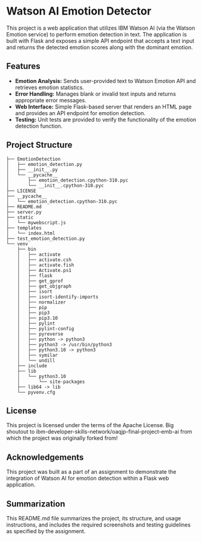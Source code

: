 # Watson AI Emotion Detector

This project is a web application that utilizes IBM Watson AI (via the Watson Emotion service) to perform emotion detection in text. The application is built with Flask and exposes a simple API endpoint that accepts a text input and returns the detected emotion scores along with the dominant emotion.

## Features

- **Emotion Analysis:** Sends user-provided text to Watson Emotion API and retrieves emotion statistics.
- **Error Handling:** Manages blank or invalid text inputs and returns appropriate error messages.
- **Web Interface:** Simple Flask-based server that renders an HTML page and provides an API endpoint for emotion detection.
- **Testing:** Unit tests are provided to verify the functionality of the emotion detection function.

## Project Structure
```
├── EmotionDetection
│   ├── emotion_detection.py
│   ├── __init__.py
│   └── __pycache__
│       ├── emotion_detection.cpython-310.pyc
│       └── __init__.cpython-310.pyc
├── LICENSE
├── __pycache__
│   └── emotion_detection.cpython-310.pyc
├── README.md
├── server.py
├── static
│   └── mywebscript.js
├── templates
│   └── index.html
├── test_emotion_detection.py
└── venv
    ├── bin
    │   ├── activate
    │   ├── activate.csh
    │   ├── activate.fish
    │   ├── Activate.ps1
    │   ├── flask
    │   ├── get_gprof
    │   ├── get_objgraph
    │   ├── isort
    │   ├── isort-identify-imports
    │   ├── normalizer
    │   ├── pip
    │   ├── pip3
    │   ├── pip3.10
    │   ├── pylint
    │   ├── pylint-config
    │   ├── pyreverse
    │   ├── python -> python3
    │   ├── python3 -> /usr/bin/python3
    │   ├── python3.10 -> python3
    │   ├── symilar
    │   └── undill
    ├── include
    ├── lib
    │   └── python3.10
    │       └── site-packages
    ├── lib64 -> lib
    └── pyvenv.cfg
```  

## License

This project is licensed under the terms of the Apache License. Big shoutout to ibm-developer-skills-network/oaqjp-final-project-emb-ai from which the project was originally forked from!

## Acknowledgements

This project was built as a part of an assignment to demonstrate the integration of Watson AI for emotion detection within a Flask web application.

## Summarization

This README.md file summarizes the project, its structure, and usage instructions, and includes the required screenshots and testing guidelines as specified by the assignment.
